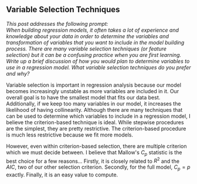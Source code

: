## Variable Selection Techniques  
*This post addresses the following prompt:*  
*When building regression models, it often takes a lot of experience and knowledge about your data in order to determine the variables and transformation of variables that you want to include in the model building process.  There are many variable selection techniques (or feature selection) but it can be a confusing practice when you are first learning. Write up a brief discussion of how you would plan to determine variables to use in a regression model.  What variable selection techniques do you prefer and why?*  

Variable selection is important in regression analysis because our model becomes increasingly unstable as more variables are included in it. Our overall goal is to have the smallest model that fits our data best. Additionally, if we keep too many variables in our model, it increases the likelihood of having collinearity. Although there are many techniques that can be used to determine which variables to include in a regression model, I believe the criterion-based technique is ideal. While stepwise procedures are the simplest, they are pretty restrictive. The criterion-based procedure is much less restrictive because we fit more models.  

However, even within criterion-based selection, there are multiple criterion which we must decide between. I believe that Mallow's $C_p$ statistic is the best choice for a few reasons... Firstly, it is closely related to $R^2$ and the $AIC$, two of our other selection criterion. Secondly, for the full model, $C_p=p$ exactly. Finally, it is an easy value to compute.
